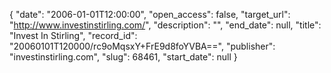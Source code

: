 {
  "date": "2006-01-01T12:00:00", 
  "open_access": false, 
  "target_url": "http://www.investinstirling.com/", 
  "description": "", 
  "end_date": null, 
  "title": "Invest In Stirling", 
  "record_id": "20060101T120000/rc9oMqsxY+FrE9d8foYVBA==", 
  "publisher": "investinstirling.com", 
  "slug": 68461, 
  "start_date": null
}

